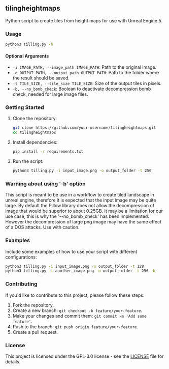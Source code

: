 ## tilingheightmaps

Python script to create tiles from height maps for use with Unreal Engine 5.

### Usage

```bash
python3 tilling.py -h
```

#### Optional Arguments

- `-i IMAGE_PATH, --image_path IMAGE_PATH`: Path to the original image.
- `-o OUTPUT_PATH, --output_path OUTPUT_PATH`: Path to the folder where the result should be saved.
- `-t TILE_SIZE, --tile_size TILE_SIZE`: Size of the output tiles in pixels.
- `-b, --no_bomb_check`: Boolean to deactivate decompression bomb check, needed for large image files.

### Getting Started

1. Clone the repository:

   ```bash
   git clone https://github.com/your-username/tilingheightmaps.git
   cd tilingheightmaps
   ```

2. Install dependencies:

   ```bash
   pip install -r requirements.txt
   ```

3. Run the script:

   ```bash
   python3 tilling.py -i input_image.png -o output_folder -t 256
   ```
### Warning about using '-b' option

This script is meant to be use in a workflow to create tiled landscape in unreal engine, therefore it is expected that the input image may be quite large. 
By default the Pillow library does not allow the decompression of image that would be superior to about 0.25GB. It may be a limitation for our use case, this is why the '--no_bomb_check' has been implemented.
However the decompression of large png image may have the same effect of a DOS attacks. Use with caution.

### Examples

Include some examples of how to use your script with different configurations:

```bash
python3 tilling.py -i input_image.png -o output_folder -t 128
python3 tilling.py -i another_image.png -o output_folder -t 256 -b
```
### Contributing

If you'd like to contribute to this project, please follow these steps:

1. Fork the repository.
2. Create a new branch: `git checkout -b feature/your-feature`.
3. Make your changes and commit them: `git commit -m 'Add some feature'`.
4. Push to the branch: `git push origin feature/your-feature`.
5. Create a pull request.

### License

This project is licensed under the GPL-3.0 license - see the [LICENSE](LICENSE) file for details.

